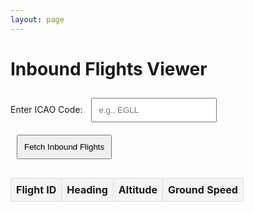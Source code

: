 ```yaml
---
layout: page
---
```


<style>
table {
  width: 100%;
  border-collapse: collapse;
  margin-top: 20px;
  overflow-x: auto; /* Added for scrollable table on smaller screens */
}
th, td {
  border: 1px solid #ddd;
  padding: 8px;
  text-align: center;
}
th {
  background-color: #f4f4f4;
}
input, button {
  padding: 10px;
  margin: 10px;
}
button {
  cursor: pointer;
}
</style>

<h1>Inbound Flights Viewer</h1>
<label for="icaoCode">Enter ICAO Code:</label>
<input type="text" id="icaoCode" placeholder="e.g., EGLL">
<button id="fetchButton">Fetch Inbound Flights</button>

<table>
  <thead>
    <tr>
      <th>Flight ID</th>
      <th>Heading</th>
      <th>Altitude</th>
      <th>Ground Speed</th>
    </tr>
  </thead>
  <tbody id="flightsTableBody">
    <!-- Dynamic rows will go here -->
  </tbody>
</table>

<script>
const sessionId = "9bdfef34-f03b-4413-b8fa-c29949bb18f8";
const apiBaseUrl = "https://api.infiniteflight.com/public/v2";
const apiKey = "kqcfcn5ors95bzrdhzezbm9n9hnxq0qk"; // Consider moving this to a secure backend.

document.getElementById("fetchButton").addEventListener("click", async () => {
  const icaoCode = document.getElementById("icaoCode").value.trim().toUpperCase();

  if (!/^[A-Z]{4}$/.test(icaoCode)) {
    alert("Please enter a valid 4-character ICAO code.");
    return;
  }

  try {
    const inboundResponse = await fetch(
      `${apiBaseUrl}/sessions/${sessionId}/airport/${icaoCode}/status`,
      { headers: { Authorization: Bearer ${apiKey} } }
    );

    if (!inboundResponse.ok) {
      throw new Error(`Failed to fetch airport status: ${inboundResponse.statusText}`);
    }

    const inboundData = await inboundResponse.json();
    console.log("API Response:", inboundData); // Debugging API response

    const inboundFlights = inboundData.inboundFlights || [];
    if (inboundFlights.length === 0) {
      alert("No inbound flights found for this airport.");
      return;
    }

    const flightDetailsPromises = inboundFlights.map(async (flightId) => {
      try {
        const routeResponse = await fetch(
          `${apiBaseUrl}/sessions/${sessionId}/flights/${flightId}/route`,
          { headers: { Authorization: Bearer ${apiKey} } }
        );

        if (!routeResponse.ok) {
          console.error(`Failed to fetch route for flight ${flightId}: ${routeResponse.statusText}`);
          return null;
        }

        const routeData = await routeResponse.json();
        console.log(`Route data for flight ${flightId}:`, routeData); // Debugging route data

        const lastRoutePoint = routeData.route?.[routeData.route.length - 1] || {};
        return {
          flightId,
          heading: lastRoutePoint?.heading || "N/A",
          altitude: lastRoutePoint?.altitude || "N/A",
          groundSpeed: lastRoutePoint?.groundSpeed || "N/A",
        };
      } catch (error) {
        console.error(`Error fetching flight ${flightId}:`, error);
        return null;
      }
    });

    const flightDetails = (await Promise.all(flightDetailsPromises)).filter(Boolean);
    console.log("Flight Details:", flightDetails); // Debugging processed flight details
    updateTable(flightDetails);
  } catch (error) {
    console.error("Error:", error);
    alert("An error occurred while fetching flight data. Check the console for details.");
  }
});

function updateTable(flightDetails) {
  const tableBody = document.getElementById("flightsTableBody");
  tableBody.innerHTML = "";

  if (flightDetails.length === 0) {
    tableBody.innerHTML = "<tr><td colspan='4'>No flights available</td></tr>";
    return;
  }

  flightDetails.forEach((flight) => {
    const row = document.createElement("tr");
    row.innerHTML = `
      <td>${flight.flightId}</td>
      <td>${flight.heading}</td>
      <td>${flight.altitude} ft</td>
      <td>${flight.groundSpeed} kts</td>
    `;
    tableBody.appendChild(row);
  });
}
</script>